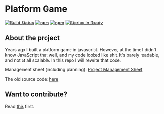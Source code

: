 # Platform Game 
[![Build Status](https://travis-ci.org/FrontEndCoffee/platform-game.svg?branch=master)](https://travis-ci.org/FrontEndCoffee/platform-game)
[![npm](https://img.shields.io/npm/l/express.svg?maxAge=2592000)]()
[![npm](https://img.shields.io/npm/v/npm.svg?maxAge=2592000)]()
[![Stories in Ready](https://badge.waffle.io/FrontEndCoffee/platform-game.svg?label=ready&title=Ready)](http://waffle.io/FrontEndCoffee/platform-game)


## About the project

Years ago I built a platform game in javascript. However, at the time I didn't know JavaScript that well, and my code looked like shit. It's barely readable, and not at all scalable. In this repo I will rewrite that code.


Management sheet (including planning): [Project Management Sheet](https://docs.google.com/spreadsheets/d/19_o8ZLLTTwQKbAtxGisCgpYb1o-3hJ0xCf11-bO4-Co/edit?usp=sharing)


The old source code: [here](https://github.com/FrontEndCoffee/platform-game/wiki/Old-Source)


## Want to contribute?

Read [this](https://github.com/FrontEndCoffee/platform-game/blob/master/contributors.md) first.